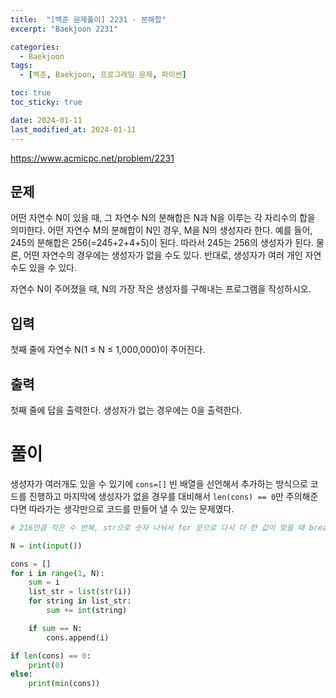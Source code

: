 ```yaml
---
title:  "[백준 문제풀이] 2231 - 분해합"
excerpt: "Baekjoon 2231"

categories:
  - Baekjoon
tags:
  - [백준, Baekjoon, 프로그래밍 문제, 파이썬]

toc: true
toc_sticky: true

date: 2024-01-11
last_modified_at: 2024-01-11
---
```


https://www.acmicpc.net/problem/2231

## 문제
어떤 자연수 N이 있을 때, 그 자연수 N의 분해합은 N과 N을 이루는 각 자리수의 합을 의미한다. 어떤 자연수 M의 분해합이 N인 경우, M을 N의 생성자라 한다. 예를 들어, 245의 분해합은 256(=245+2+4+5)이 된다. 따라서 245는 256의 생성자가 된다. 물론, 어떤 자연수의 경우에는 생성자가 없을 수도 있다. 반대로, 생성자가 여러 개인 자연수도 있을 수 있다.

자연수 N이 주어졌을 때, N의 가장 작은 생성자를 구해내는 프로그램을 작성하시오.

## 입력
첫째 줄에 자연수 N(1 ≤ N ≤ 1,000,000)이 주어진다.

## 출력
첫째 줄에 답을 출력한다. 생성자가 없는 경우에는 0을 출력한다.

# 풀이
생성자가 여러개도 있을 수 있기에 ``cons=[]`` 빈 배열을 선언해서 추가하는 방식으로 코드를 진행하고 마지막에 생성자가 없을 경우를 대비해서 ``len(cons) == 0``만 주의해준다면 따라가는 생각만으로 코드를 만들어 낼 수 있는 문제였다.

```py
# 216만큼 작은 수 반복, str으로 숫자 나눠서 for 문으로 다시 더 한 값이 맞을 때 break하고 출력

N = int(input())

cons = []
for i in range(1, N):
    sum = i
    list_str = list(str(i))
    for string in list_str:
        sum += int(string)

    if sum == N:
        cons.append(i)

if len(cons) == 0:
    print(0)
else:
    print(min(cons))
```
